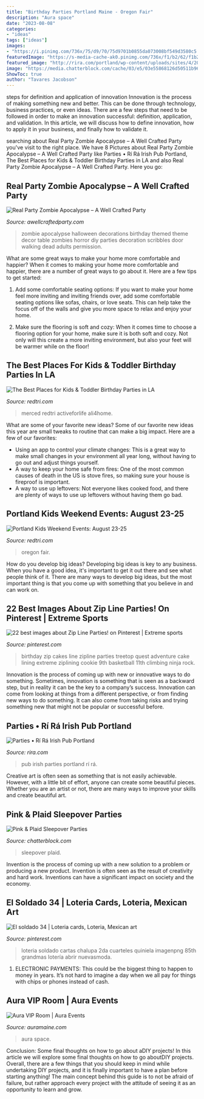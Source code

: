 ```yaml
---
title: "Birthday Parties Portland Maine - Oregon Fair"
description: "Aura space"
date: "2023-08-08"
categories:
- "ideas"
tags: ["ideas"]
images:
- "https://i.pinimg.com/736x/75/d9/70/75d9701b0855da073008bf549d3580c5.jpg"
featuredImage: "https://s-media-cache-ak0.pinimg.com/736x/f1/b2/62/f1b2625f14ff2a313b13f0a24764c1de.jpg"
featured_image: "http://rira.com/portland/wp-content/uploads/sites/4/2016/03/partiesBanner_v2_1375x816.jpg"
image: "https://media.chatterblock.com/cache/03/e5/03e55868126d50511b966eda66347eed.jpg"
ShowToc: true
author: "Tavares Jacobson"
---
```



steps for definition and application of innovation
Innovation is the process of making something new and better. This can be done through technology, business practices, or even ideas. There are a few steps that need to be followed in order to make an innovation successful: definition, application, and validation. In this article, we will discuss how to define innovation, how to apply it in your business, and finally how to validate it.

	

		
searching about Real Party Zombie Apocalypse – A Well Crafted Party you've visit to the right place. We have 8 Pictures about Real Party Zombie Apocalypse – A Well Crafted Party like Parties • Rí Rá Irish Pub Portland, The Best Places for Kids &amp; Toddler Birthday Parties in LA and also Real Party Zombie Apocalypse – A Well Crafted Party. Here you go:
		
    
## Real Party Zombie Apocalypse – A Well Crafted Party

<img loading=lazy src="http://2.bp.blogspot.com/-kIkEDK7VLZA/UIBUprfAshI/AAAAAAAAFCk/3flI2v9Aqd0/s1600/partyscribbles_ZombieParty_AWCP01.jpg" onerror="this.onerror=null;this.src='https://tse2.mm.bing.net/th?id=OIP.fqSpnnYkxHj2MRjKwyfR_QHaHU&amp;pid=15.1';" alt="Real Party Zombie Apocalypse – A Well Crafted Party">

_Source: awellcraftedparty.com_

>zombie apocalypse halloween decorations birthday themed theme decor table zombies horror diy parties decoration scribbles door walking dead adults permission. 

	

What are some great ways to make your home more comfortable and happier?
When it comes to making your home more comfortable and happier, there are a number of great ways to go about it. Here are a few tips to get started:
1. Add some comfortable seating options: If you want to make your home feel more inviting and inviting friends over, add some comfortable seating options like sofas, chairs, or love seats. This can help take the focus off of the walls and give you more space to relax and enjoy your home.

2. Make sure the flooring is soft and cozy: When it comes time to choose a flooring option for your home, make sure it is both soft and cozy. Not only will this create a more inviting environment, but also your feet will be warmer while on the floor!


    
## The Best Places For Kids &amp; Toddler Birthday Parties In LA

<img loading=lazy src="https://redtri.com/wp-content/uploads/2019/12/istock-1044553040.jpg" onerror="this.onerror=null;this.src='https://tse4.mm.bing.net/th?id=OIP.ateHagm6aJXnqXTRdJ22AgHaE7&amp;pid=15.1';" alt="The Best Places for Kids &amp; Toddler Birthday Parties in LA">

_Source: redtri.com_

>merced redtri activeforlife ali4home. 

	

What are some of your favorite new ideas?
Some of our favorite new ideas this year are small tweaks to routine that can make a big impact. Here are a few of our favorites: 
- Using an app to control your climate changes: This is a great way to make small changes in your environment all year long, without having to go out and adjust things yourself. 
- A way to keep your home safe from fires: One of the most common causes of death in the US is stove fires, so making sure your house is fireproof is important. 
- A way to use up leftovers: Not everyone likes cooked food, and there are plenty of ways to use up leftovers without having them go bad.

    
## Portland Kids Weekend Events: August 23-25

<img loading=lazy src="http://redtri.com/wp-content/uploads/2013/08/422064_10150593613174309_317894962_n.jpg" onerror="this.onerror=null;this.src='https://tse4.mm.bing.net/th?id=OIP.-ecLLJ1T4NkgKtcJmLmwvQHaE7&amp;pid=15.1';" alt="Portland Kids Weekend Events: August 23-25">

_Source: redtri.com_

>oregon fair. 

	

How do you develop big ideas?
Developing big ideas is key to any business. When you have a good idea, it's important to get it out there and see what people think of it. There are many ways to develop big ideas, but the most important thing is that you come up with something that you believe in and can work on.

    
## 22 Best Images About Zip Line Parties! On Pinterest | Extreme Sports

<img loading=lazy src="https://s-media-cache-ak0.pinimg.com/736x/f1/b2/62/f1b2625f14ff2a313b13f0a24764c1de.jpg" onerror="this.onerror=null;this.src='https://tse2.mm.bing.net/th?id=OIP.Oqq9QCTV-4PvXbwaBOzT4AHaJ4&amp;pid=15.1';" alt="22 best images about Zip Line Parties! on Pinterest | Extreme sports">

_Source: pinterest.com_

>birthday zip cakes line zipline parties treetop quest adventure cake lining extreme ziplining cookie 9th basketball 11th climbing ninja rock. 

	

Innovation is the process of coming up with new or innovative ways to do something. Sometimes, innovation is something that is seen as a backward step, but in reality it can be the key to a company’s success. Innovation can come from looking at things from a different perspective, or from finding new ways to do something. It can also come from taking risks and trying something new that might not be popular or successful before.

    
## Parties • Rí Rá Irish Pub Portland

<img loading=lazy src="http://rira.com/portland/wp-content/uploads/sites/4/2016/03/partiesBanner_v2_1375x816.jpg" onerror="this.onerror=null;this.src='https://tse1.mm.bing.net/th?id=OIP.gXmh4CjpD19lGVM1nnbuRgHaEZ&amp;pid=15.1';" alt="Parties • Rí Rá Irish Pub Portland">

_Source: rira.com_

>pub irish parties portland rí rá. 

	

Creative art is often seen as something that is not easily achievable. However, with a little bit of effort, anyone can create some beautiful pieces. Whether you are an artist or not, there are many ways to improve your skills and create beautiful art.

    
## Pink &amp; Plaid Sleepover Parties

<img loading=lazy src="https://media.chatterblock.com/cache/03/e5/03e55868126d50511b966eda66347eed.jpg" onerror="this.onerror=null;this.src='https://tse3.mm.bing.net/th?id=OIP.sBJ5SejlZN7Q2GBJ33vMMQHaJ4&amp;pid=15.1';" alt="Pink &amp; Plaid Sleepover Parties">

_Source: chatterblock.com_

>sleepover plaid. 

	

Invention is the process of coming up with a new solution to a problem or producing a new product. Invention is often seen as the result of creativity and hard work. Inventions can have a significant impact on society and the economy.

    
## El Soldado 34 | Loteria Cards, Loteria, Mexican Art

<img loading=lazy src="https://i.pinimg.com/736x/75/d9/70/75d9701b0855da073008bf549d3580c5.jpg" onerror="this.onerror=null;this.src='https://tse1.mm.bing.net/th?id=OIP.c9mQPMqCxnEAfUvbp-SOhgHaLt&amp;pid=15.1';" alt="El soldado 34 | Loteria cards, Loteria, Mexican art">

_Source: pinterest.com_

>loteria soldado cartas chalupa 2da cuarteles quiniela imagenpng 85th grandmas lotería abrir nuevasmoda. 

	

1. ELECTRONIC PAYMENTS: This could be the biggest thing to happen to money in years. It’s not hard to imagine a day when we all pay for things with chips or phones instead of cash. 

    
## Aura VIP Room | Aura Events

<img loading=lazy src="https://auramaine.com/wp-content/uploads/2020/02/Aura-Pic-6.jpg" onerror="this.onerror=null;this.src='https://tse3.mm.bing.net/th?id=OIP.iwTsaocwl5F8t9pWAz8j_QHaE8&amp;pid=15.1';" alt="Aura VIP Room | Aura Events">

_Source: auramaine.com_

>aura space. 

	

Conclusion: Some final thoughts on how to go about aDIY projects!
In this article we will explore some final thoughts on how to go aboutDIY projects. Overall, there are a few things that you should keep in mind while undertaking DIY projects, and it is finally important to have a plan before starting anything! The main concept behind this guide is to not be afraid of failure, but rather approach every project with the attitude of seeing it as an opportunity to learn and grow.

